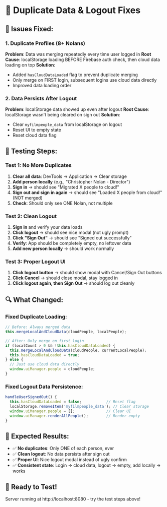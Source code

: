 # 🔧 Duplicate Data & Logout Fixes

## 🚨 Issues Fixed:

### 1. **Duplicate Profiles (8+ Nolans)**
**Problem**: Data was merging repeatedly every time user logged in
**Root Cause**: localStorage loading BEFORE Firebase auth check, then cloud data loading on top
**Solution**: 
- Added `hasCloudDataLoaded` flag to prevent duplicate merging
- Only merge on FIRST login, subsequent logins use cloud data directly
- Improved data loading order

### 2. **Data Persists After Logout**
**Problem**: localStorage data showed up even after logout
**Root Cause**: localStorage wasn't being cleared on sign out
**Solution**:
- Clear `myfilmpeople_data` from localStorage on logout
- Reset UI to empty state
- Reset cloud data flag

## 🧪 Testing Steps:

### **Test 1: No More Duplicates**
1. **Clear all data**: DevTools → Application → Clear storage
2. **Add person locally** (e.g., "Christopher Nolan - Director")
3. **Sign in** → should see "Migrated X people to cloud!"
4. **Sign out and sign in again** → should see "Loaded X people from cloud!" (NOT merged)
5. **Check**: Should only see ONE Nolan, not multiple

### **Test 2: Clean Logout**
1. **Sign in** and verify your data loads
2. **Click logout** → should see nice modal (not ugly prompt)
3. **Click "Sign Out"** → should see "Signed out successfully"
4. **Verify**: App should be completely empty, no leftover data
5. **Add new person locally** → should work normally

### **Test 3: Proper Logout UI**
1. **Click logout button** → should show modal with Cancel/Sign Out buttons
2. **Click Cancel** → should close modal, stay logged in
3. **Click logout again, then Sign Out** → should log out cleanly

## 🔍 What Changed:

### **Fixed Duplicate Loading:**
```javascript
// Before: Always merged data
this.mergeLocalAndCloudData(cloudPeople, localPeople);

// After: Only merge on first login
if (localCount > 0 && !this.hasCloudDataLoaded) {
  this.mergeLocalAndCloudData(cloudPeople, currentLocalPeople);
  this.hasCloudDataLoaded = true;
} else {
  // Just use cloud data directly
  window.uiManager.people = cloudPeople;
}
```

### **Fixed Logout Data Persistence:**
```javascript
handleUserSignedOut() {
  this.hasCloudDataLoaded = false;           // Reset flag
  localStorage.removeItem('myfilmpeople_data'); // Clear storage
  window.uiManager.people = [];              // Clear UI
  window.uiManager.renderAllPeople();        // Render empty
}
```

## 🎯 Expected Results:
- ✅ **No duplicates**: Only ONE of each person, ever
- ✅ **Clean logout**: No data persists after sign out
- ✅ **Proper UI**: Nice logout modal instead of ugly confirm
- ✅ **Consistent state**: Login → cloud data, logout → empty, add locally → works

## 🎉 Ready to Test!
Server running at http://localhost:8080 - try the test steps above!
